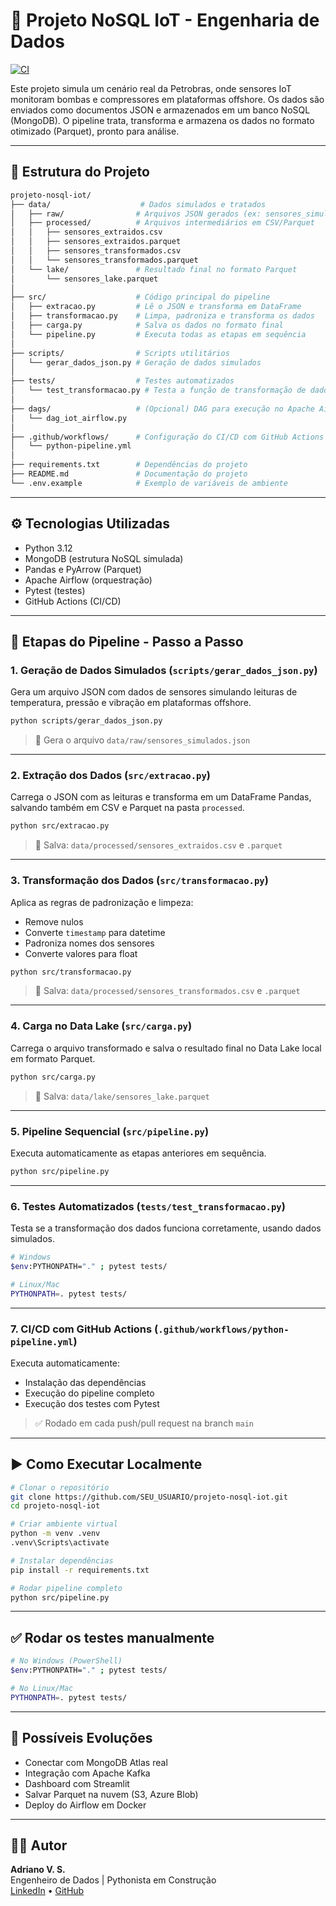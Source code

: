 # 🚀 Projeto NoSQL IoT - Engenharia de Dados

[![CI](https://github.com/SEU_USUARIO/projeto-nosql-iot/actions/workflows/python-pipeline.yml/badge.svg)](https://github.com/SEU_USUARIO/projeto-nosql-iot/actions)

Este projeto simula um cenário real da Petrobras, onde sensores IoT monitoram bombas e compressores em plataformas offshore. Os dados são enviados como documentos JSON e armazenados em um banco NoSQL (MongoDB). O pipeline trata, transforma e armazena os dados no formato otimizado (Parquet), pronto para análise.

---

## 📁 Estrutura do Projeto

```bash
projeto-nosql-iot/
├── data/                    # Dados simulados e tratados
│   ├── raw/                # Arquivos JSON gerados (ex: sensores_simulados.json)
│   ├── processed/          # Arquivos intermediários em CSV/Parquet
│   │   ├── sensores_extraidos.csv
│   │   ├── sensores_extraidos.parquet
│   │   ├── sensores_transformados.csv
│   │   └── sensores_transformados.parquet
│   └── lake/               # Resultado final no formato Parquet
│       └── sensores_lake.parquet
│
├── src/                    # Código principal do pipeline
│   ├── extracao.py         # Lê o JSON e transforma em DataFrame
│   ├── transformacao.py    # Limpa, padroniza e transforma os dados
│   ├── carga.py            # Salva os dados no formato final
│   └── pipeline.py         # Executa todas as etapas em sequência
│
├── scripts/                # Scripts utilitários
│   └── gerar_dados_json.py # Geração de dados simulados
│
├── tests/                  # Testes automatizados
│   └── test_transformacao.py # Testa a função de transformação de dados
│
├── dags/                   # (Opcional) DAG para execução no Apache Airflow
│   └── dag_iot_airflow.py
│
├── .github/workflows/      # Configuração do CI/CD com GitHub Actions
│   └── python-pipeline.yml
│
├── requirements.txt        # Dependências do projeto
├── README.md               # Documentação do projeto
└── .env.example            # Exemplo de variáveis de ambiente
```

---

## ⚙️ Tecnologias Utilizadas

- Python 3.12
- MongoDB (estrutura NoSQL simulada)
- Pandas e PyArrow (Parquet)
- Apache Airflow (orquestração)
- Pytest (testes)
- GitHub Actions (CI/CD)

---

## 🧩 Etapas do Pipeline - Passo a Passo

### 1. **Geração de Dados Simulados** (`scripts/gerar_dados_json.py`)
Gera um arquivo JSON com dados de sensores simulando leituras de temperatura, pressão e vibração em plataformas offshore.

```bash
python scripts/gerar_dados_json.py
```

> 📄 Gera o arquivo `data/raw/sensores_simulados.json`

---

### 2. **Extração dos Dados** (`src/extracao.py`)
Carrega o JSON com as leituras e transforma em um DataFrame Pandas, salvando também em CSV e Parquet na pasta `processed`.

```bash
python src/extracao.py
```

> 📁 Salva: `data/processed/sensores_extraidos.csv` e `.parquet`

---

### 3. **Transformação dos Dados** (`src/transformacao.py`)
Aplica as regras de padronização e limpeza:
- Remove nulos
- Converte `timestamp` para datetime
- Padroniza nomes dos sensores
- Converte valores para float

```bash
python src/transformacao.py
```

> 📁 Salva: `data/processed/sensores_transformados.csv` e `.parquet`

---

### 4. **Carga no Data Lake** (`src/carga.py`)
Carrega o arquivo transformado e salva o resultado final no Data Lake local em formato Parquet.

```bash
python src/carga.py
```

> 📁 Salva: `data/lake/sensores_lake.parquet`

---

### 5. **Pipeline Sequencial** (`src/pipeline.py`)
Executa automaticamente as etapas anteriores em sequência.

```bash
python src/pipeline.py
```

---

### 6. **Testes Automatizados** (`tests/test_transformacao.py`)
Testa se a transformação dos dados funciona corretamente, usando dados simulados.

```bash
# Windows
$env:PYTHONPATH="." ; pytest tests/

# Linux/Mac
PYTHONPATH=. pytest tests/
```

---

### 7. **CI/CD com GitHub Actions** (`.github/workflows/python-pipeline.yml`)
Executa automaticamente:
- Instalação das dependências
- Execução do pipeline completo
- Execução dos testes com Pytest

> ✅ Rodado em cada push/pull request na branch `main`

---

## ▶️ Como Executar Localmente

```bash
# Clonar o repositório
git clone https://github.com/SEU_USUARIO/projeto-nosql-iot.git
cd projeto-nosql-iot

# Criar ambiente virtual
python -m venv .venv
.venv\Scripts\activate

# Instalar dependências
pip install -r requirements.txt

# Rodar pipeline completo
python src/pipeline.py
```

---

## ✅ Rodar os testes manualmente

```bash
# No Windows (PowerShell)
$env:PYTHONPATH="." ; pytest tests/

# No Linux/Mac
PYTHONPATH=. pytest tests/
```

---

## 🧠 Possíveis Evoluções

- Conectar com MongoDB Atlas real
- Integração com Apache Kafka
- Dashboard com Streamlit
- Salvar Parquet na nuvem (S3, Azure Blob)
- Deploy do Airflow em Docker

---

## 👨‍💻 Autor

**Adriano V. S.**  
Engenheiro de Dados | Pythonista em Construção  
[LinkedIn](https://linkedin.com/in/SEU_USUARIO) • [GitHub](https://github.com/SEU_USUARIO)

